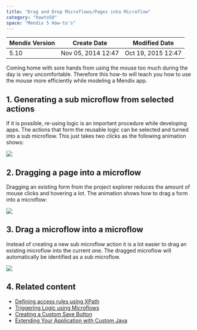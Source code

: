 ```yaml
---
title: "Drag and Drop Microflows/Pages into Microflow"
category: "howto50"
space: "Mendix 5 How-to's"
---
```

<table><thead><tr><th class="confluenceTh">Mendix Version</th><th class="confluenceTh">Create Date</th><th colspan="1" class="confluenceTh">Modified Date</th></tr></thead><tbody><tr><td class="confluenceTd">5.10</td><td class="confluenceTd">Nov 05, 2014 12:47</td><td colspan="1" class="confluenceTd">Oct 19, 2015 12:47</td></tr></tbody></table>



Coming home with sore hands from using the mouse too much during the day is very uncomfortable. Therefore this how-to will teach you how to use the mouse more efficiently while modeling a Mendix app. 

## 1\. Generating a sub microflow from selected actions

If it is possible, re-using logic is an important procedure while developing apps. The actions that form the reusable logic can be selected and turned into a sub microflow. This just takes two clicks as the following animation shows:

![](attachments/8782557/8945957.gif)

## 2\. Dragging a page into a microflow

Dragging an existing form from the project explorer reduces the amount of mouse clicks and hovering a lot. The animation shows how to drag a form into a microflow:

![](attachments/8782557/8945958.gif)

## 3\. Drag a microflow into a microflow

Instead of creating a new sub microflow action it is a lot easier to drag an existing microflow into the current one. The dragged microflow will automatically be identified as a sub microflow.

![](attachments/8782557/8945959.gif)

## 4\. Related content

*   [Defining access rules using XPath](/howto50/Defining+access+rules+using+XPath)
*   [Triggering Logic using Microflows](/howto50/Triggering+Logic+using+Microflows)
*   [Creating a Custom Save Button](/howto50/Creating+a+Custom+Save+Button)
*   [Extending Your Application with Custom Java](/howto50/Extending+Your+Application+with+Custom+Java)

